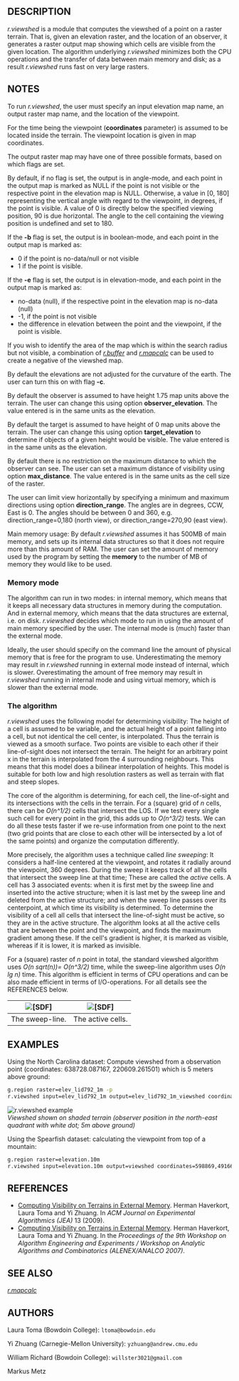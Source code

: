 ## DESCRIPTION

*r.viewshed* is a module that computes the viewshed of a point on a
raster terrain. That is, given an elevation raster, and the location of
an observer, it generates a raster output map showing which cells are
visible from the given location. The algorithm underlying *r.viewshed*
minimizes both the CPU operations and the transfer of data between main
memory and disk; as a result *r.viewshed* runs fast on very large
rasters.

## NOTES

To run *r.viewshed*, the user must specify an input elevation map name,
an output raster map name, and the location of the viewpoint.

For the time being the viewpoint (**coordinates** parameter) is assumed
to be located inside the terrain. The viewpoint location is given in map
coordinates.

The output raster map may have one of three possible formats, based on
which flags are set.

By default, if no flag is set, the output is in angle-mode, and each
point in the output map is marked as NULL if the point is not visible or
the respective point in the elevation map is NULL. Otherwise, a value in
\[0, 180\] representing the vertical angle with regard to the viewpoint,
in degrees, if the point is visible. A value of 0 is directly below the
specified viewing position, 90 is due horizontal. The angle to the cell
containing the viewing position is undefined and set to 180.

If the **-b** flag is set, the output is in boolean-mode, and each point
in the output map is marked as:

- 0 if the point is no-data/null or not visible
- 1 if the point is visible.

If the **-e** flag is set, the output is in elevation-mode, and each
point in the output map is marked as:

- no-data (null), if the respective point in the elevation map is
  no-data (null)
- -1, if the point is not visible
- the difference in elevation between the point and the viewpoint, if
  the point is visible.

If you wish to identify the area of the map which is within the search
radius but not visible, a combination of *[r.buffer](r.buffer.md)* and
*[r.mapcalc](r.mapcalc.md)* can be used to create a negative of the
viewshed map.

By default the elevations are not adjusted for the curvature of the
earth. The user can turn this on with flag **-c**.

By default the observer is assumed to have height 1.75 map units above
the terrain. The user can change this using option
**observer_elevation**. The value entered is in the same units as the
elevation.

By default the target is assumed to have height of 0 map units above the
terrain. The user can change this using option **target_elevation** to
determine if objects of a given height would be visible. The value
entered is in the same units as the elevation.

By default there is no restriction on the maximum distance to which the
observer can see. The user can set a maximum distance of visibility
using option **max_distance**. The value entered is in the same units as
the cell size of the raster.

The user can limit view horizontally by specifying a minimum and maximum
directions using option **direction_range**. The angles are in degrees,
CCW, East is 0. The angles should be between 0 and 360, e.g.
direction_range=0,180 (north view), or direction_range=270,90 (east
view).

Main memory usage: By default *r.viewshed* assumes it has 500MB of main
memory, and sets up its internal data structures so that it does not
require more than this amount of RAM. The user can set the amount of
memory used by the program by setting the **memory** to the number of MB
of memory they would like to be used.

### Memory mode

The algorithm can run in two modes: in internal memory, which means that
it keeps all necessary data structures in memory during the computation.
And in external memory, which means that the data structures are
external, i.e. on disk. *r.viewshed* decides which mode to run in using
the amount of main memory specified by the user. The internal mode is
(much) faster than the external mode.

Ideally, the user should specify on the command line the amount of
physical memory that is free for the program to use. Underestimating the
memory may result in *r.viewshed* running in external mode instead of
internal, which is slower. Overestimating the amount of free memory may
result in *r.viewshed* running in internal mode and using virtual
memory, which is slower than the external mode.

### The algorithm

*r.viewshed* uses the following model for determining visibility: The
height of a cell is assumed to be variable, and the actual height of a
point falling into a cell, but not identical the cell center, is
interpolated. Thus the terrain is viewed as a smooth surface. Two points
are visible to each other if their line-of-sight does not intersect the
terrain. The height for an arbitrary point x in the terrain is
interpolated from the 4 surrounding neighbours. This means that this
model does a bilinear interpolation of heights. This model is suitable
for both low and high resolution rasters as well as terrain with flat
and steep slopes.

The core of the algorithm is determining, for each cell, the
line-of-sight and its intersections with the cells in the terrain. For a
(square) grid of *n* cells, there can be *O(n^1/2)* cells
that intersect the LOS. If we test every single such cell for every
point in the grid, this adds up to *O(n^3/2)* tests. We can do
all these tests faster if we re-use information from one point to the
next (two grid points that are close to each other will be intersected
by a lot of the same points) and organize the computation differently.

More precisely, the algorithm uses a technique called *line sweeping*:
It considers a half-line centered at the viewpoint, and rotates it
radially around the viewpoint, 360 degrees. During the sweep it keeps
track of all the cells that intersect the sweep line at that time; These
are called the *active* cells. A cell has 3 associated events: when it
is first met by the sweep line and inserted into the active structure;
when it is last met by the sweep line and deleted from the active
structure; and when the sweep line passes over its centerpoint, at which
time its visibility is determined. To determine the visibility of a cell
all cells that intersect the line-of-sight must be active, so they are
in the active structure. The algorithm looks at all the active cells
that are between the point and the viewpoint, and finds the maximum
gradient among these. If the cell's gradient is higher, it is marked as
visible, whereas if it is lower, it is marked as invisible.

For a (square) raster of *n* point in total, the standard viewshed
algorithm uses *O(n sqrt(n))= O(n^3/2)* time, while the
sweep-line algorithm uses *O(n lg n)* time. This algorithm is efficient
in terms of CPU operations and can be also made efficient in terms of
I/O-operations. For all details see the REFERENCES below.

| ![[SDF]](sweep1.png) | ![[SDF]](sweep2.png) |
|------------------------------------------------------------------|------------------------------------------------------------------|
| The sweep-line.  | The active cells.|

## EXAMPLES

Using the North Carolina dataset: Compute viewshed from a observation
point (coordinates: 638728.087167, 220609.261501) which is 5 meters
above ground:

```sh
g.region raster=elev_lid792_1m -p
r.viewshed input=elev_lid792_1m output=elev_lid792_1m_viewshed coordinates=638728,220609 observer_elevation=5.0
```

![r.viewshed example](r.viewshed.png)  
*Viewshed shown on shaded terrain (observer position
in the north-east quadrant with white dot; 5m above ground)*

Using the Spearfish dataset: calculating the viewpoint from top of a
mountain:

```sh
g.region raster=elevation.10m
r.viewshed input=elevation.10m output=viewshed coordinates=598869,4916642 memory=800
```

## REFERENCES

- [Computing Visibility on Terrains in External
  Memory](https://pure.tue.nl/ws/portalfiles/portal/2158947/Metis201668.pdf).
  Herman Haverkort, Laura Toma and Yi Zhuang. In *ACM Journal on
  Experimental Algorithmics (JEA)* 13 (2009).
- [Computing Visibility on Terrains in External
  Memory](https://web.archive.org/web/20230417154048/https://citeseerx.ist.psu.edu/viewdoc/download?doi=10.1.1.76.4282&rep=rep1&type=pdf).
  Herman Haverkort, Laura Toma and Yi Zhuang. In the *Proceedings of the
  9th Workshop on Algorithm Engineering and Experiments / Workshop on
  Analytic Algorithms and Combinatorics (ALENEX/ANALCO 2007)*.

## SEE ALSO

*[r.mapcalc](r.mapcalc.md)*

## AUTHORS

Laura Toma (Bowdoin College): `ltoma@bowdoin.edu`

Yi Zhuang (Carnegie-Mellon University): `yzhuang@andrew.cmu.edu`

William Richard (Bowdoin College): `willster3021@gmail.com`

Markus Metz
